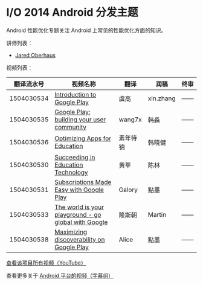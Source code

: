 # I/O 2014 Android 分发主题

Android 性能优化专题关注 Android 上常见的性能优化方面的知识。

讲师列表：

*   [Jared Oberhaus](https://plus.google.com/+JaredOberhaus)

 
视频列表：

| 翻译流水号 | 视频名称 | 翻译 | 润稿 | 终审 |
| -- | -- | -- | -- | -- |
| 1504030534 | [Introduction to Google Play](https://pub.gfansub.com/Android/091-Android-Distribute-In-Google-IO-2014/1504030534-introduction-to-google-play.html)  | 虞高 | xin.zhang | —— |
| 1504030535 | [Google Play: building your user community](https://pub.gfansub.com/Android/091-Android-Distribute-In-Google-IO-2014/1504030535-google-play-building-your-user-community.html)  | wang7x | 韩淼 | —— |
| 1504030536 | [Optimizing Apps for Education](https://pub.gfansub.com/Android/091-Android-Distribute-In-Google-IO-2014/1504030536-optimizing-apps-for-education.html)  | 素年待锦 | 韩晓健 | —— |
| 1504030530 | [Succeeding in Education Technology](https://pub.gfansub.com/Android/091-Android-Distribute-In-Google-IO-2014/1504030530-succeeding-in-education-technology.html)  | 黄莘 | 陈林 | —— |
| 1504030531 | [Subscriptions Made Easy with Google Play](https://pub.gfansub.com/Android/091-Android-Distribute-In-Google-IO-2014/1504030531-subscriptions-made-easy-with-google-play.html)  | Galory | 點墨 | —— |
| 1504030533 | [The world is your playground - go global with Google](https://pub.gfansub.com/Android/091-Android-Distribute-In-Google-IO-2014/1504030533-the-world-is-your-playground-go-global-with-google.html)  | 隆斯朝 | Martin | —— |
| 1504030538 | [Maximizing discoverability on Google Play](https://pub.gfansub.com/Android/091-Android-Distribute-In-Google-IO-2014/1504030538-maximizing-discoverability-on-google-play.html)  | Alice | 點墨 | —— |

[查看该项目所有视频（YouTube）](https://www.youtube.com/playlist?list=PLOU2XLYxmsIJ-gNrXG-_BOKCjKjhHWVwK)

查看更多关于 [Android 平台的视频（字幕组）](https://pub.gfansub.com/Android/index.html)